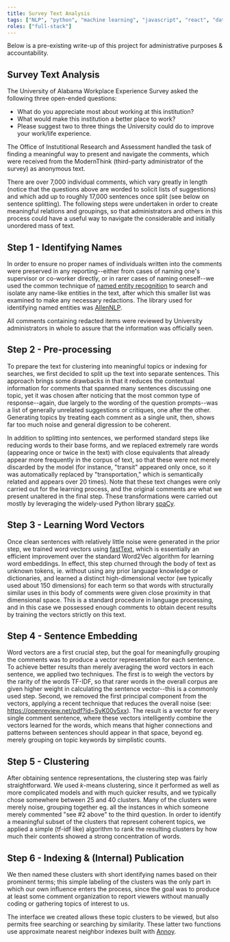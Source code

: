```yaml
---
title: Survey Text Analysis 
tags: ["NLP", "python", "machine learning", "javascript", "react", "data science"]
roles: ["full-stack"]
---
```


Below is a pre-existing write-up of this project for administrative purposes & accountability.

## Survey Text Analysis

The University of Alabama Workplace Experience Survey asked the following three open-ended questions:

  - What do you appreciate most about working at this institution?
  - What would make this institution a better place to work?
  - Please suggest two to three things the University could do to improve your work/life experience.

The Office of Instutitional Research and Assessment handled the task of finding a meaningful way to present and navigate the comments, which were received from the ModernThink (third-party administrator of the survey) as anonymous text.

There are over 7,000 individual comments, which vary greatly in length (notice that the questions above are worded to solicit lists of suggestions) and which add up to roughly 17,000 sentences once split (see below on sentence splitting). The following steps were undertaken in order to create meaningful relations and groupings, so that administrators and others in this process could have a useful way to navigate the considerable and initially unordered mass of text. 

## Step 1 - Identifying Names

In order to ensure no proper names of individuals written into the comments were preserved in any reporting--either from cases of naming one's supervisor or co-worker directly, or in rarer cases of naming oneself--we used the common technique of [named entity recognition](https://en.wikipedia.org/wiki/Named-entity_recognition#www) to search and isolate any name-like entities in the text, after which this smaller list was examined to make any necessary redactions. The library used for identifying named entities was [AllenNLP](https://allennlp.org/#www).

All comments containing redacted items were reviewed by University administrators in whole to assure that the information was officially seen.

## Step 2 - Pre-processing

To prepare the text for clustering into meaningful topics or indexing for searches, we first decided to split up the text into separate sentences. This approach brings some drawbacks in that it reduces the contextual information for comments that spanned many sentences discussing one topic, yet it was chosen after noticing that the most common type of response--again, due largely to the wording of the question prompts--was a list of generally unrelated suggestions or critiques, one after the other. Generating topics by treating each comment as a single unit, then, shows far too much noise and general digression to be coherent. 

In addition to splitting into sentences, we performed standard steps like reducing words to their base forms, and we replaced extremely rare words (appearing once or twice in the text) with close equivalents that already appear more frequently in the corpus of text, so that these were not merely discarded by the model (for instance, "transit" appeared only once, so it was automatically replaced by "transportation," which is semantically related and appears over 20 times). Note that these text changes were only carried out for the learning process, and the original comments are what we present unaltered in the final step. These transformations were carried out mostly by leveraging the widely-used Python library [spaCy](https://www.spacy.io/). 

## Step 3 - Learning Word Vectors

Once clean sentences with relatively little noise were generated in the prior step, we trained word vectors using [fastText](https://www.fasttext.cc/), which is essentially an efficient improvement over the standard Word2Vec algorithm for learning word embeddings. In effect, this step churned through the body of text as unknown tokens, ie. without using any prior language knowledge or dictionaries, and learned a distinct high-dimensional vector (we typically used about 150 dimensions) for each term so that words with structurally similar uses in this body of comments were given close proximity in that dimensional space. This is a standard procedure in language processing, and in this case we possessed enough comments to obtain decent results by training the vectors strictly on this text. 

## Step 4 - Sentence Embedding

Word vectors are a first crucial step, but the goal for meaningfully grouping the comments was to produce a vector representation for each sentence. To achieve better results than merely averaging the word vectors in each sentence, we applied two techniques. The first is to weigh the vectors by the rarity of the words TF-IDF, so that rarer words in the overall corpus are given higher weight in calculating the sentence vector--this is a commonly used step. Second, we removed the first principal component from the vectors, applying a recent technique that reduces the overall noise (see: https://openreview.net/pdf?id=SyK00v5xx). The result is a vector for every single comment sentence, where these vectors intelligently combine the vectors learned for the words, which means that higher connections and patterns between sentences should appear in that space, beyond eg. merely grouping on topic keywords by simplistic counts.

## Step 5 - Clustering

After obtaining sentence representations, the clustering step was fairly straightforward. We used _k_-means clustering, since it performed as well as more complicated models and with much quicker results, and we typically chose somewhere between 25 and 40 clusters. Many of the clusters were merely noise, grouping together eg. all the instances in which someone merely commented "see #2 above" to the third question. In order to identify a meaningful subset of the clusters that represent coherent topics, we applied a simple (tf-idf like) algorithm to rank the resulting clusters by how much their contents showed a strong concentration of words. 

## Step 6 - Indexing & (Internal) Publication 

We then named these clusters with short identifying names based on their prominent terms; this simple labeling of the clusters was the only part in which our own influence enters the process, since the goal was to produce at least some comment organization to report viewers without manually coding or gathering topics of interest to us.

The interface we created allows these topic clusters to be viewed, but also permits free searching or searching by similarity. These latter two functions use approximate nearest neighbor indexes built with [Annoy](https://github.com/spotify/annoy).

